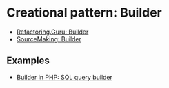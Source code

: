 # Creational pattern: Builder

- [Refactoring.Guru: Builder](https://refactoring.guru/design-patterns/builder)
- [SourceMaking: Builder](https://sourcemaking.com/design_patterns/builder)


## Examples

* [Builder in PHP: SQL query builder](Php/SQLQueryBuilder)